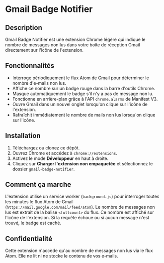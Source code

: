 # Gmail Badge Notifier

## Description
Gmail Badge Notifier est une extension Chrome légère qui indique le nombre de messages non lus dans votre boîte de réception Gmail directement sur l'icône de l'extension.

## Fonctionnalités
- Interroge périodiquement le flux Atom de Gmail pour déterminer le nombre d'e-mails non lus.
- Affiche ce nombre sur un badge rouge dans la barre d'outils Chrome.
- Masque automatiquement le badge s'il n'y a pas de message non lu.
- Fonctionne en arrière-plan grâce à l'API `chrome.alarms` de Manifest V3.
- Ouvre Gmail dans un nouvel onglet lorsqu'on clique sur l'icône de l'extension.
- Rafraîchit immédiatement le nombre de mails non lus lorsqu'on clique sur l'icône.

## Installation
1. Téléchargez ou clonez ce dépôt.
2. Ouvrez Chrome et accédez à `chrome://extensions`.
3. Activez le mode **Développeur** en haut à droite.
4. Cliquez sur **Charger l'extension non empaquetée** et sélectionnez le dossier `gmail-badge-notifier`.

## Comment ça marche
L'extension utilise un service worker (`background.js`) pour interroger toutes les minutes le flux Atom de Gmail (`https://mail.google.com/mail/feed/atom`).
Le nombre de messages non lus est extrait de la balise `<fullcount>` du flux. Ce nombre est affiché sur l'icône de l'extension. Si la requête échoue ou si aucun message n'est trouvé, le badge est caché.

## Confidentialité
Cette extension n'accède qu'au nombre de messages non lus via le flux Atom. Elle ne lit ni ne stocke le contenu de vos e-mails.
